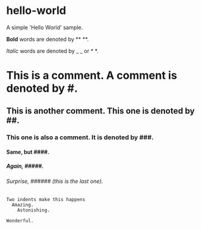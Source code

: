 # hello-world
A simple 'Hello World' sample.

**Bold** words are denoted by ** **.

_Italic_ words are denoted by _ _ or * *.
# This is a comment. A comment is denoted by #.
## This is another comment. This one is denoted by ##.
### This one is also a comment. It is denoted by ###.
#### Same, but ####.
##### Again, #####.
###### Surprise, ###### (this is the last one).

    Two indents make this happens
      Amazing.
        Astonishing.

    Wonderful.

